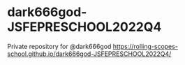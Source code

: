 # dark666god-JSFEPRESCHOOL2022Q4
Private repository for @dark666god
 https://rolling-scopes-school.github.io/dark666god-JSFEPRESCHOOL2022Q4/
